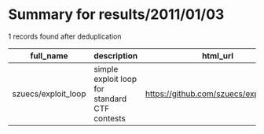 
# Summary for results/2011/01/03
    
1 records found after deduplication

| full_name | description | html_url | matched_list | matched_count | pushed_at | size | stargazers_count | language | forks_count |
|---------------------|-----------------------------------------------|----------------------------------------|----------------|-----------------|---------------------------|--------|--------------------|------------|---------------|
| szuecs/exploit_loop | simple exploit loop for standard CTF contests | https://github.com/szuecs/exploit_loop | ['exploit'] | 1 | 2011-01-03 12:22:23+00:00 | 100 | 1 | Ruby | 0 |
